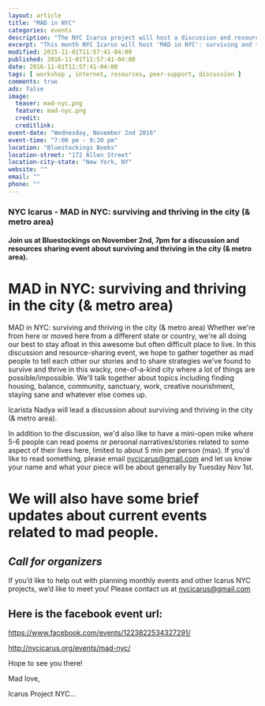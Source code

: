 ```yaml
---
layout: article
title: "MAD in NYC"
categories: events
description: "The NYC Icarus project will host a discussion and resources sharing about surviving and thriving in NYC."
excerpt: "This month NYC Icarus will host 'MAD in NYC': surviving and thriving in the city (& metro area): a discussion and resource sharing event on November 2nd at 7pm at the Bluestockings Bookstore and Activist Center." 
modified: 2015-11-01T11:57:41-04:00
published: 2016-11-01T11:57:41-04:00
date: 2016-11-01T11:57:41-04:00
tags: [ workshop , internet, resources, peer-support, discussion ]
comments: true
ads: false
image:
  teaser: mad-nyc.png
  feature: mad-nyc.png
  credit: 
  creditlink: 
event-date: "Wednesday, November 2nd 2016"
event-time: "7:00 pm - 9:30 pm"
location: "Bluestockings Books"
location-street: "172 Allen Street"
location-city-state: "New York, NY"
website: ""
email: ""
phone: ""
---
```

### NYC Icarus - MAD in NYC: surviving and thriving in the city (& metro area)

#### Join us at Bluestockings on November 2nd, 7pm for a discussion and resources sharing event about surviving and thriving in the city (& metro area).

# MAD in NYC: surviving and thriving in the city (& metro area)

   MAD in NYC: surviving and thriving in the city (& metro area) Whether we're from here or moved here from a different state or country, we're all doing our best to stay afloat in this awesome but often difficult place to live. In this discussion and resource-sharing event, we hope to gather together as mad people to tell each other our stories and to share strategies we've found to survive and thrive in this wacky, one-of-a-kind city where a lot of things are possible/impossible. We'll talk together about topics including finding housing, balance, community, sanctuary, work, creative nourishment, staying
sane and whatever else comes up.

Icarista Nadya will lead a discussion about surviving and thriving in the city (& metro area).

   In addition to the discussion, we'd also like to have a mini-open mike where 5-6 people can read poems or personal narratives/stories related to some aspect of their lives here, limited to about 5 min per person (max). If you'd like to read something, please email nycicarus@gmail.com and let us know your name and what your piece will be about generally by Tuesday Nov 1st.  

#  We will also have some brief updates about current events related to mad people.

## *Call for organizers*

If you’d like to help out with planning monthly events and other Icarus NYC projects, we’d like to meet you! Please contact us at nycicarus@gmail.com

## Here is the facebook event url:
https://www.facebook.com/events/1223822534327291/

http://nycicarus.org/events/mad-nyc/

Hope to see you there!

Mad love,

Icarus Project NYC…
